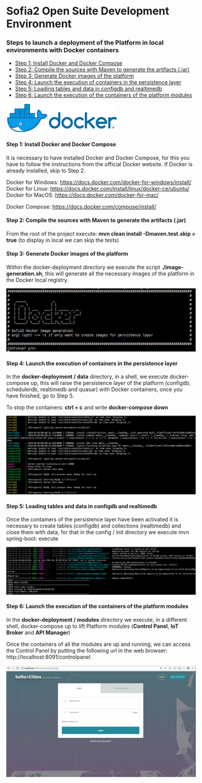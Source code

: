# Sofia2 Open Suite Development Environment
### Steps to launch a deployment of the Platform in local environments with Docker containers

* [Step 1: Install Docker and Docker Compose](#install)
* [Step 2: Compile the sources with Maven to generate the artifacts (.jar)](#compile)
* [Step 3: Generate Docker images of the platform](#dockerbuild)
* [Step 4: Launch the execution of containers in the persistence layer](#composedata)
* [Step 5: Loading tables and data in configdb and realtimedb](#loaddata)
* [Step 6: Launch the execution of the containers of the platform modules](#composemodules)

![](horizontal.png)

#### <a name="install"></a>Step 1: Install Docker and Docker Compose

It is necessary to have installed Docker and Docker Compose, for this you have to follow the instructions from the official Docker website. If Docker is already installed, skip to Step 2.

Docker for Windows: https://docs.docker.com/docker-for-windows/install/
Docker for Linux: https://docs.docker.com/install/linux/docker-ce/ubuntu/
Docker for MacOS: https://docs.docker.com/docker-for-mac/

Docker Compose: https://docs.docker.com/compose/install/

#### <a name="compile"></a>Step 2: Compile the sources with Maven to generate the artifacts (.jar)

From the root of the project execute: **mvn clean install -Dmaven.test.skip = true** (to display in local we can skip the tests)

#### <a name="dockerbuild"></a>Step 3: Generate Docker images of the platform

Within the docker-deployment directory we execute the script **./image-generation.sh**, this will generate all the necessary images of the platform in the Docker local registry.

![](imagescript.png)

#### <a name="composedata"></a>Step 4: Launch the execution of containers in the persistence layer

In the **docker-deployment / data** directory, in a shell, we execute docker-compose up, this will raise the persistence layer of the platform
(configdb, schedulerdb, realtimedb and quasar) with Docker containers, once you have finished, go to Step 5.

To stop the containers: **ctrl + c** and write **docker-compose down**

![](dataup.png)

#### <a name="loaddata"></a>Step 5: Loading tables and data in configdb and realtimedb

Once the containers of the persistence layer have been activated it is necessary to create tables (configdb) and collections (realtimedb) and close them with data, for that in the config / init directory we execute mvn spring-boot: execute

![](loaddata.png)

#### <a name="composemodules"></a>Step 6: Launch the execution of the containers of the platform modules

In the **docker-deployment / modules** directory we execute, in a different shell, docker-compose up to lift Platform modules (**Control Panel**, **IoT Broker** and **API Manager**)

Once the containers of all the modules are up and running, we can access the Control Panel by putting the following url in the web browser: http://localhost:8091/controlpanel

![](login.png)